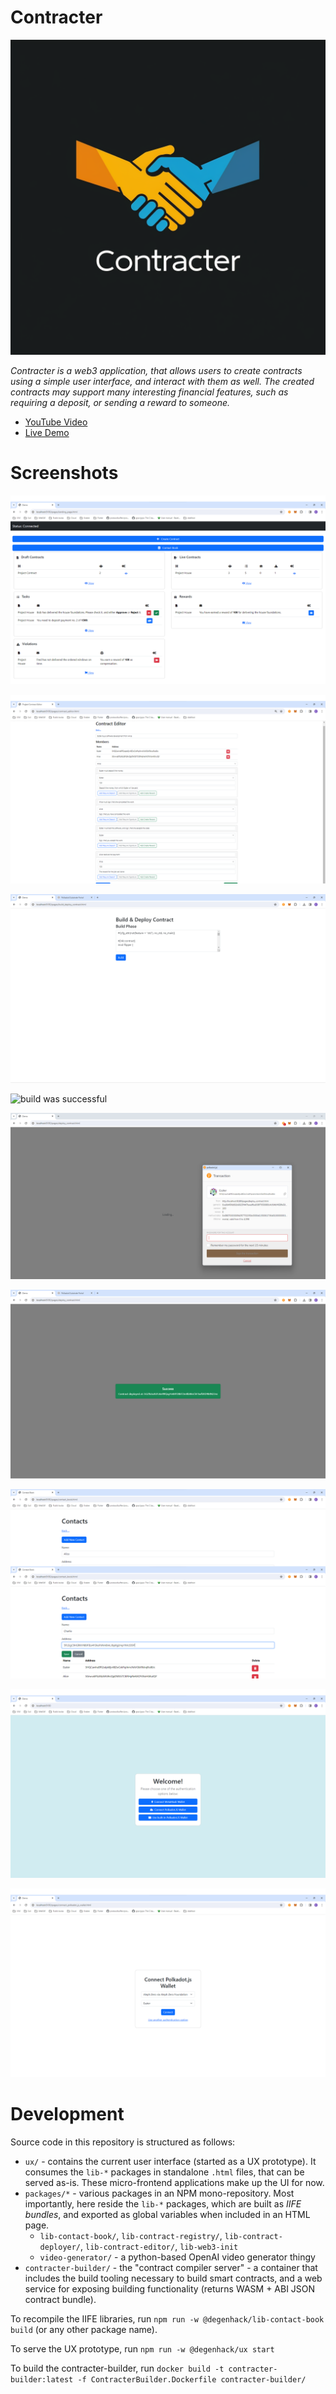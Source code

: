 # Contracter

![logo image](./logo.png)

_Contracter is a web3 application, that allows users to create contracts using a simple user interface, and interact with them as well. The created contracts may support many interesting financial features, such as requiring a deposit, or sending a reward to someone._

* [YouTube Video](#)
* [Live Demo](https://contracter-degenhack-2024-ux.surge.sh)

# Screenshots

![the landing page](screenshots/landing-page.png)

![the contract editor](screenshots/contract-editor.png)

![build & deploy contract](screenshots/build-deploy.png)

![build was successful](screenshots/build-successful.png)

![deploy contract](screenshots/deploy-contract.png)

![success deploying contract](screenshots/success-deploy.png)

![the contact book](screenshots/contact-book.png)

![the login screen](screenshots/login.png)

![polkadot js login](screenshots/polkadot-js-login.png)

# Development

Source code in this repository is structured as follows:

* `ux/` - contains the current user interface (started as a UX prototype). It consumes the `lib-*` packages in standalone `.html` files, that can be served as-is. These micro-frontend applications make up the UI for now.
* `packages/*` - various packages in an NPM mono-repository. Most importantly, here reside the `lib-*` packages, which are built as _IIFE bundles_, and exported as global variables when included in an HTML page.
    * `lib-contact-book/`, `lib-contract-registry/`, `lib-contract-deployer/`, `lib-contract-editor/`, `lib-web3-init`
    * `video-generator/` - a python-based OpenAI video generator thingy
* `contracter-builder/` - the "contract compiler server" - a container that includes the build tooling necessary to build smart contracts, and a web service for exposing building functionality (returns WASM + ABI JSON contract bundle).

To recompile the IIFE libraries, run `npm run -w @degenhack/lib-contact-book build` (or any other package name).

To serve the UX prototype, run `npm run -w @degenhack/ux start`

To build the contracter-builder, run `docker build -t contracter-builder:latest -f ContracterBuilder.Dockerfile contracter-builder/`
